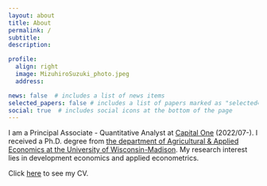 ```yaml
---
layout: about
title: About
permalink: /
subtitle:
description:

profile:
  align: right
  image: MizuhiroSuzuki_photo.jpeg
  address: 

news: false  # includes a list of news items
selected_papers: false # includes a list of papers marked as "selected={true}"
social: true  # includes social icons at the bottom of the page
---
```



<!--- Put your address / P.O. box / other info right below your picture. You can also disable any these elements by editing `profile` property of the YAML header of your `_pages/about.md`. Edit `_bibliography/papers.bib` and Jekyll will render your [publications page](/al-folio/publications/) automatically. --->

I am a Principal Associate - Quantitative Analyst at [Capital One](https://www.capitalone.com/) (2022/07-).
I received a Ph.D. degree from [the department of Agricultural & Applied Economics at the University of Wisconsin-Madison](https://aae.wisc.edu/).
My research interest lies in development economics and applied econometrics.

Click [here](vitae) to see my CV.

